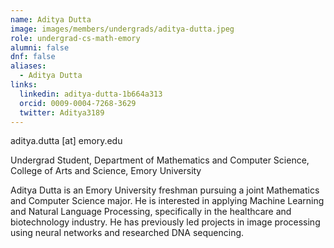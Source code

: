 ```yaml
---
name: Aditya Dutta
image: images/members/undergrads/aditya-dutta.jpeg
role: undergrad-cs-math-emory
alumni: false
dnf: false
aliases:
  - Aditya Dutta
links:
  linkedin: aditya-dutta-1b664a313
  orcid: 0009-0004-7268-3629
  twitter: Aditya3189
---
```


aditya.dutta [at] emory.edu

Undergrad Student, Department of Mathematics and Computer Science, College of Arts and Science, Emory University

Aditya Dutta is an Emory University freshman pursuing a joint Mathematics and Computer Science major. He is interested in applying Machine Learning and Natural Language Processing, specifically in the healthcare and biotechnology industry. He has previously led projects in image processing using neural networks and researched DNA sequencing.